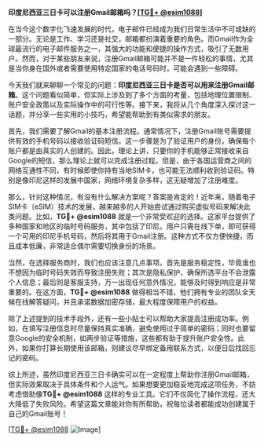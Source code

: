 **印度尼西亚三日卡可以注册Gmail邮箱吗？[[TG💪+ @esim1088](https://t.me/s/esim1088)]**

在当今这个数字化飞速发展的时代，电子邮件已经成为我们日常生活中不可或缺的一部分。无论是工作、学习还是社交，邮箱都扮演着重要的角色。而Gmail作为全球最流行的电子邮件服务之一，其强大的功能和便捷的操作方式，吸引了无数用户。然而，对于某些朋友来说，注册Gmail邮箱可能并不是一件轻松的事情，尤其是当你身在国外或者需要使用特定国家的电话号码时，可能会遇到一些障碍。

今天我们就来聊聊一个常见的问题：**印度尼西亚三日卡是否可以用来注册Gmail邮箱**。这个问题看似简单，但实际上涉及到了多个方面的考量，包括地理位置限制、账户安全政策以及实际操作中的可行性等。接下来，我将从几个角度深入探讨这一话题，并分享一些实用的小技巧，希望能帮助到有类似需求的朋友。

首先，我们需要了解Gmail的基本注册流程。通常情况下，注册Gmail账号需要提供有效的手机号码以接收验证码短信。这一步骤是为了验证用户的身份，确保每个账户都是由真实的人创建的。因此，理论上讲，只要你的手机能够正常接收来自Google的短信，那么理论上就可以完成注册过程。但是，由于各国运营商之间的网络互通性不同，有时候即使你持有当地SIM卡，也可能无法顺利收到验证码。特别是像印尼这样的发展中国家，网络环境复杂多样，这无疑增加了注册难度。

那么，针对这种情况，有没有什么解决方案呢？答案是肯定的！近年来，随着电子SIM卡（eSIM）技术的发展，越来越多的人开始尝试通过购买虚拟号码来解决此类问题。比如，**TG💪+ @esim1088** 就是一个非常受欢迎的选择。这家平台提供了多种国家和地区的临时号码服务，其中包括了印尼。用户只需在线下单，即可获得一个可用的印尼手机号码，然后将其用于Gmail注册。这种方式不仅方便快捷，而且成本低廉，非常适合偶尔需要切换身份的场景。

当然，在选择服务商时，我们也应该注意几点事项。首先是服务稳定性，毕竟谁也不想因为临时号码失效而导致注册失败；其次是隐私保护，确保所选平台不会泄露个人信息；最后则是客服支持，万一出现任何意外情况，能够及时得到响应是非常重要的。在这方面，**TG💪+ @esim1088** 做得相当不错，他们拥有专业的团队全天候在线解答疑问，并且承诺数据加密存储，最大程度保障用户的权益。

除了上述提到的技术手段外，还有一些小贴士可以帮助大家提高注册成功率。例如，在填写注册信息时尽量保持真实准确，避免使用过于简单的密码；同时也要留意Google的安全机制，如两步验证等措施，这些都有助于提升账户安全性。此外，如果你打算长期使用该邮箱，则建议尽早绑定备用联系方式，以便日后找回忘记的密码。

综上所述，虽然印度尼西亚三日卡确实可以在一定程度上帮助你注册Gmail邮箱，但实际效果取决于具体条件和个人运气。如果想要更加稳妥地完成这项任务，不妨考虑借助像**TG💪+ @esim1088** 这样的专业工具。它们不仅简化了操作流程，还大大降低了失败风险。希望这篇文章能对你有所帮助，祝每位读者都能成功创建属于自己的Gmail账号！

[[TG💪+ @esim1088](https://t.me/s/esim1088) ![Image](https://i.postimg.cc/4NQfJmqS/Snipaste-2025-05-13-00-14-12.png)]